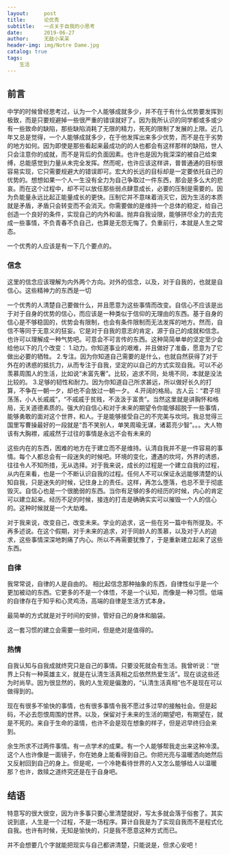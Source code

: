 ```yaml
---
layout:     post
title:      论优秀
subtitle:   一点关于自我的小思考
date:       2019-06-27
author:     无敌小呆呆
header-img: img/Notre Dame.jpg
catalog: true
tags:
    生活
---
```


## 前言
中学的时候曾经思考过，认为一个人能够成就多少，并不在于有什么优势要发挥到极致，而是只要规避掉一些很严重的错误就好了。因为我所认识的同学都或多或少有一些致命的缺陷，那些缺陷消耗了无限的精力，死死的限制了发展的上限。近几年又总是觉得，一个人能够成就多少，在于他发挥出来多少优势，而不是在于劣势的地方如何。因为即使是那些看起来最成功的的人也都会有这样那样的缺陷，世人只会注意你的成就，而不是背后的负面因素。也许也是因为我深深的被自己给束缚，总能感觉到力量从未完全发挥。然而呢，也许应该这样讲，普普通通的目标很容易实现，它只需要规避大的错误即可。宏大的长远的目标却是一定要依托自己的优势的。想想如果一个人一生没有全力为自己争取过一件东西，那会是多么大的悲哀。而在这个过程中，却不可以放任那些弱点肆意成长，必要的压制是需要的。因为负能量永远比起正能量成长的更快。压制它并不意味着消灭它，因为生活的本质就是矛盾，矛盾只会转变而不会消灭。你需要做的是维持一个总体的稳定，给自己创造一个良好的条件，实现自己的内外和谐。抛弃自我设限，能够拼尽全力的去完成一些事情，不负青春不负自己，也算是无怨无悔了。负重前行，本就是人生之常态。


一个优秀的人应该是有一下几个要点的。

### 信念
这里的信念应该理解为内外两个方向。对外的信念，以及，对于自我的，也就是自信心。这些精神力的东西是一切

一个优秀的人清楚自己要做什么，并且愿意为这些事情而改变。自信心不应该是出于对于自身的优势的信心，而应该是一种类似于信仰的无理由的东西。基于自身的信心是不够稳固的，优势会有限制，也会有条件限制而无法发挥的地方。然而，自信不等同于无意义的狂妄。它是对于自我的意志的肯定，源于自己的成就和信念。也许可以理解成一种气势吧。可意会不可言传的东西。这种简简单单的坚定至少会给他以下的几个改变：
1.动力。你知道事业的艰难，并且做好了准备，愿意为了它做出必要的牺牲。
2.专注。因为你知道自己需要的是什么，也就自然获得了对于外在的诱惑的抵抗力，从而专注于自我，坚定的以自己的方式实现自我。可以不必羡慕周围人的生活，比如说“未富先奢”。比较，追求不同，处境不同，本就是没法比较的。
3.足够的韧性和耐力。因为你知道自己所求甚远，所以做好长久的打算，不争在一朝一夕，却也不会放过一朝一夕。
4.开阔的格局。古人云：“君子坦荡荡，小人长戚戚”，“不戚戚于贫贱，不汲汲于富贵”。当然这里就是讲胸怀和格局，无关道德素质的。强大的自信心和对于未来的期望令你能够超脱于一些事情，能够勇敢的面对这个世界，和人。于是能够接受自己的不完美与坎坷。我总觉得三国里写曹操最好的一段就是“吾不笑别人，单笑周瑜无谋，诸葛亮少智”。。。大人物该有大胸襟，戚戚然于过往的事情是永远不会有未来的



这些内在的东西，困难的地方在于建立而不是维持。认清自我并不是一件容易的事情。每个人都总会有一段迷失的时候吧。环境的变化，遭遇的坎坷，外界的诱惑，往往令人不知所措，无从选择。对于我来说，成长的过程是一个建立自我的过程，从内在来看，也是一个不断认识自我的过程。任何人不可以保证永远能够清楚的认知自我，只是迷失的时候，记住身上的责任。这样，再怎么堕落，也总不至于彻底毁灭。自信心也是一个很脆弱的东西。当你有足够的多的经历的时候，内心的肯定可以建立起来。经历不足的时候，接连的打击是确确实实可以摧毁一个人的信心的。这种时候就是一个大劫难。

对于我来说，改变自己，改变未来。学业的追求，这一些在另一篇中有所提及。不再多述说。在这个假期，对于未来的追求，对于同龄人的羡慕，以及对于人的追求，这些事情深深地刺痛了内心。所以不再需要犹豫了，于是重新建立起来了这些东西。


### 自律
我常常说，自律的人是自由的。
相比起信念那种抽象的东西，自律性似乎是一个更加被动的东西。它更多的不是一个体悟，不是一个认知，而像是一种习惯。低端的自律存在于知乎和心灵鸡汤，高端的自律是生活方式本身。

最简单的方式就是对于时间的安排，管好自己的身体和脑袋。

这一套习惯的建立会需要一些时间，但是绝对是值得的。

### 热情
自我认知与自我成就终究只是自己的事情。只要没死就会有生活。我曾听说：“世界上只有一种英雄主义，就是在认清生活真相之后依然热爱生活”。现在谈这些还为时尚早。因为很显然的，我的人生观是偏激的，“认清生活真相”也不是现在可以做得到的。

现在有很多不愉快的事情，也有很多事情令我不愿过多过早的接触社会。但是起码，不必去怨恨周围的世界。以及，保留对于未来的生活的期望吧，有期望在，就是不死的。来自于生命的温情，也许不会是现在想象的样子，但是迟早终归会来到。

余生所求不过两件事情。有一点学术的成果。有一个人能够帮我走出来这种冷漠。这个人也许像是一面镜子，你在她身上能看得到自己。你把光亮与温暖洒向她然后又反射回到自己的身上。但是呢，一个冷艳看待世界的人又怎么能够给人以温暖那？也许，救赎之道终究还是在于自身吧。

## 结语
特意写的很大很空，因为许多事只要心里清楚就好，写太多就会落于俗套了。其实说到底，人生是一个过程，不是一场程序。算计自我是为了实现自我而不是程式化自我。也许有时候，无知是愉快的，只是我不愿意这种方式而已。

并不会想要几个字就能把现实与自己都讲清楚，只能说是，但求心安吧！

